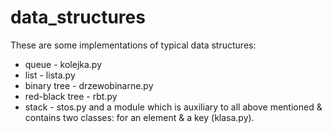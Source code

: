 # data_structures

These are some implementations of typical data structures:
* queue - kolejka.py
* list - lista.py
* binary tree - drzewobinarne.py
* red-black tree - rbt.py
* stack - stos.py
and a module which is auxiliary to all above mentioned & contains two classes: for an element & a key (klasa.py).
